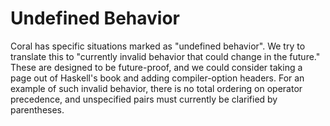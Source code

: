 # Undefined Behavior

Coral has specific situations marked as "undefined behavior". We try to translate this to "currently invalid behavior that could change in the future." These are designed to be future-proof, and we could consider taking a page out of Haskell's book and adding compiler-option headers. For an  example of such invalid behavior, there is no total ordering on operator precedence, and unspecified pairs must currently be clarified by parentheses.
